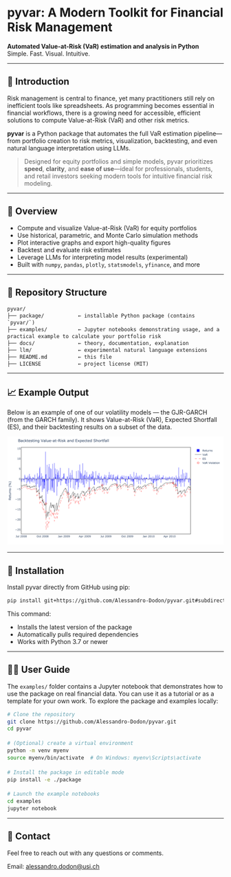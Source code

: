 # pyvar: A Modern Toolkit for Financial Risk Management

**Automated Value-at-Risk (VaR) estimation and analysis in Python**  
Simple. Fast. Visual. Intuitive.

---

## 📘 Introduction

Risk management is central to finance, yet many practitioners still rely on inefficient tools like spreadsheets. As programming becomes essential in financial workflows, there is a growing need for accessible, efficient solutions to compute Value-at-Risk (VaR) and other risk metrics.

**pyvar** is a Python package that automates the full VaR estimation pipeline—from portfolio creation to risk metrics, visualization, backtesting, and even natural language interpretation using LLMs.

> Designed for equity portfolios and simple models, pyvar prioritizes **speed**, **clarity**, and **ease of use**—ideal for professionals, students, and retail investors seeking modern tools for intuitive financial risk modeling.

---

## 🧠 Overview

- Compute and visualize Value-at-Risk (VaR) for equity portfolios
- Use historical, parametric, and Monte Carlo simulation methods
- Plot interactive graphs and export high-quality figures
- Backtest and evaluate risk estimates
- Leverage LLMs for interpreting model results (experimental)
- Built with `numpy`, `pandas`, `plotly`, `statsmodels`, `yfinance`, and more

---

## 📂 Repository Structure

```plaintext
pyvar/
├── package/           ← installable Python package (contains `pyvar/`)
├── examples/          ← Jupyter notebooks demonstrating usage, and a practical example to calculate your portfolio risk
├── docs/              ← theory, documentation, explanation
├── llm/               ← experimental natural language extensions
├── README.md          ← this file
├── LICENSE            ← project license (MIT)
```

---

## 📈 Example Output

Below is an example of one of our volatility models — the GJR-GARCH (from the GARCH family). It shows Value-at-Risk (VaR), Expected Shortfall (ES), and their backtesting results on a subset of the data.

![Example](garch_backtest_subset.png)

---

## 🚀 Installation

Install pyvar directly from GitHub using pip:

```bash
pip install git+https://github.com/Alessandro-Dodon/pyvar.git#subdirectory=package
```

This command:
- Installs the latest version of the package
- Automatically pulls required dependencies
- Works with Python 3.7 or newer

---

## 🧑‍💻 User Guide

The `examples/` folder contains a Jupyter notebook that demonstrates how to use the package on real financial data. You can use it as a tutorial or as a template for your own work.
To explore the package and examples locally:

```bash
# Clone the repository
git clone https://github.com/Alessandro-Dodon/pyvar.git
cd pyvar

# (Optional) create a virtual environment
python -m venv myenv
source myenv/bin/activate  # On Windows: myenv\Scripts\activate

# Install the package in editable mode
pip install -e ./package

# Launch the example notebooks
cd examples
jupyter notebook
```

---

## 📧 Contact

Feel free to reach out with any questions or comments.

Email: alessandro.dodon@usi.ch
